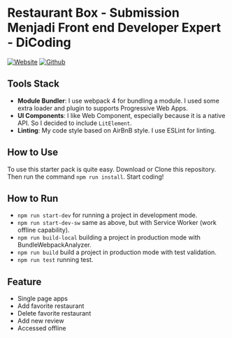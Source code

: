 # Restaurant Box - Submission Menjadi Front end Developer Expert - DiCoding
[![Website](https://img.shields.io/website?up_color=green&up_message=online&url=https%3A%2F%2Frestroweb.netlify.app)](https://restaurant-box.web.app) [![Github](https://img.shields.io/github/followers/triwibow?label=follow&style=social)](https://github.com/ilzamafif?tab=followers)

## Tools Stack
- **Module Bundler**: I use webpack 4 for bundling a module. I used some extra loader and plugin to supports Progressive Web Apps.
- **UI Components**: I like Web Component, especially because it is a native API. So I decided to include `LitElement`.
- **Linting**: My code style based on AirBnB style. I use ESLint for linting.

## How to Use
To use this starter pack is quite easy. Download or Clone this repository. Then run the command `npm run install`. Start coding!

## How to Run
- `npm run start-dev` for running a project in development mode.
- `npm run start-dev-sw` same as above, but with Service Worker (work offline capability).
- `npm run build-local` building a project in production mode with BundleWebpackAnalyzer.
- `npm run build` build a project in production mode with test validation.
- `npm run test` running test.

## Feature
* Single page apps
* Add favorite restaurant
* Delete favorite restaurant
* Add new review
* Accessed offline